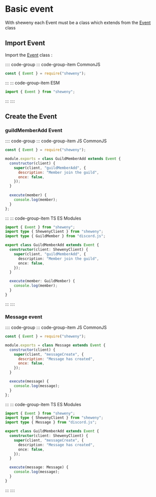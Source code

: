 # Basic event

With sheweny each Event must be a class which extends from the [Event](../../doc/structures/Event.md) class

## Import Event

Import the [Event](../../doc/structures/Event.md) class :

:::: code-group
::: code-group-item CommonJS

```js
const { Event } = require("sheweny");
```

:::
::: code-group-item ESM

```js
import { Event } from "sheweny";
```

:::
::::

## Create the Event

### guildMemberAdd Event

:::: code-group
::: code-group-item JS CommonJS

```js
const { Event } = require("sheweny");

module.exports = class GuildMemberAdd extends Event {
  constructor(client) {
    super(client, "guildMemberAdd", {
      description: "Member join the guild",
      once: false,
    });
  }
  
  execute(member) {
    console.log(member);
  }
};
```

:::
::: code-group-item TS ES Modules

```ts
import { Event } from "sheweny";
import type { ShewenyClient } from "sheweny";
import type { GuildMember } from "discord.js";

export class GuildMemberAdd extends Event {
  constructor(client: ShewenyClient) {
    super(client, "guildMemberAdd", {
      description: "Member join the guild",
      once: false,
    });
  }

  execute(member: GuildMember) {
    console.log(member);
  }
}
```

:::
::::

### Message event

:::: code-group
::: code-group-item JS CommonJS

```js
const { Event } = require("sheweny");

module.exports = class Message extends Event {
  constructor(client) {
    super(client, "messageCreate", {
      description: "Message has created",
      once: false,
    });
  }

  execute(message) {
    console.log(message);
  }
};
```

:::
::: code-group-item TS ES Modules

```ts
import { Event } from "sheweny";
import type { ShewenyClient } from "sheweny";
import type { Message } from "discord.js";

export class GuildMemberAdd extends Event {
  constructor(client: ShewenyClient) {
    super(client, "messageCreate", {
      description: "Message has created",
      once: false,
    });
  }

  execute(message: Message) {
    console.log(message);
  }
}
```

:::
::::
